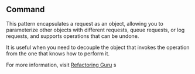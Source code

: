 ## Command

This pattern encapsulates a request as an object,
allowing you to parameterize other objects with different requests, queue requests, or log requests, and supports operations that can be undone.

It is useful when you need to decouple the object that invokes
the operation from the one that knows how to perform it.

For more information, visit [Refactoring Guru](https://refactoring.guru/design-patterns/command)
s

